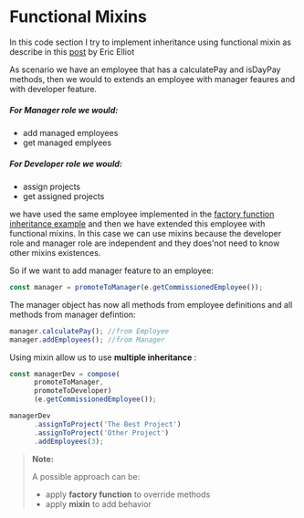 # Functional Mixins
In this code section I try to implement inheritance using functional mixin as describe in this [post](https://medium.com/javascript-scene/functional-mixins-composing-software-ffb66d5e731c) by Eric Elliot

As scenario we have an employee that has a calculatePay and isDayPay methods, then we would to extends an employee with manager feaures and with developer feature.
##### For Manager role we would:
+ add managed employees
+ get managed emplyees

##### For Developer role we would:
+ assign projects
+ get assigned projects

we have used the same employee implemented in the [factory function inheritance example](https://github.com/giodiblasi/js-stuff/tree/master/switch-case)
and then we have extended this employee with functional mixins.
In this case we can use mixins because the developer role and manager role are independent and they does'not need to know other mixins existences.

So if we want to add manager feature to an employee:
```javascript
const manager = promoteToManager(e.getCommissionedEmployee());
```
The manager object has now all methods from employee definitions and all methods from  manager defintion:
```javascript
manager.calculatePay(); //from Employee
manager.addEmployees(); //from Manager
```

Using mixin allow us to use **multiple inheritance** :

```javascript
const managerDev = compose(
      promoteToManager,
      promoteToDeveloper)
      (e.getCommissionedEmployee());

managerDev
      .assignToProject('The Best Project')
      .assignToProject('Other Project')
      .addEmployees(3);
```

> **Note:**
>
> A possible approach can be:
> + apply **factory function** to override methods
> + apply **mixin** to add behavior
